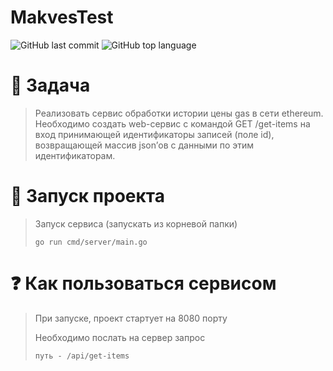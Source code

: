 # MakvesTest

![GitHub last commit](https://img.shields.io/github/last-commit/burmatovdd/MakvesTest?style=flat-square)
![GitHub top language](https://img.shields.io/github/languages/top/burmatovdd/MakvesTest?style=flat-square)

# :memo: Задача
> Реализовать сервис обработки истории цены gas в сети ethereum.
> Необходимо создать web-сервис с командой GET  /get-items на вход принимающей идентификаторы записей (поле id), 
> возвращающей массив json’ов c данными по этим идентификаторам.

# :rocket: Запуск проекта
> Запуск сервиса (запускать из корневой папки)
> 
> `go run cmd/server/main.go`

# :question: Как пользоваться сервисом
> При запуске, проект стартует на 8080 порту
>
> Необходимо послать на сервер запрос 
>
> `путь - /api/get-items`
